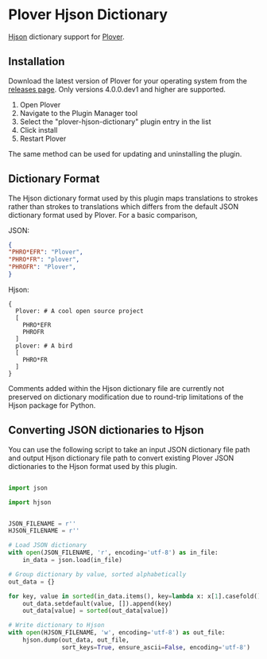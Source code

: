 # Plover Hjson Dictionary

[Hjson](https://hjson.org/) dictionary support for [Plover](https://github.com/openstenoproject/plover).

## Installation

Download the latest version of Plover for your operating system from the [releases page](https://github.com/openstenoproject/plover/releases). Only versions 4.0.0.dev1 and higher are supported.

1. Open Plover
2. Navigate to the Plugin Manager tool
3. Select the "plover-hjson-dictionary" plugin entry in the list
4. Click install
5. Restart Plover

The same method can be used for updating and uninstalling the plugin.

## Dictionary Format

The Hjson dictionary format used by this plugin maps translations to strokes rather than strokes to translations which differs from the default JSON dictionary format used by Plover. For a basic comparison,

JSON:

```json
{
"PHRO*EFR": "Plover",
"PHRO*FR": "plover",
"PHROFR": "Plover",
}
```

Hjson:

```hjson
{
  Plover: # A cool open source project
  [
    PHRO*EFR
    PHROFR
  ]
  plover: # A bird
  [
    PHRO*FR
  ]
}
```

Comments added within the Hjson dictionary file are currently not preserved on dictionary modification due to round-trip limitations of the Hjson package for Python.

## Converting JSON dictionaries to Hjson

You can use the following script to take an input JSON dictionary file path and output Hjson dictionary file path to convert existing Plover JSON dictionaries to the Hjson format used by this plugin.

```python

import json

import hjson


JSON_FILENAME = r''
HJSON_FILENAME = r''

# Load JSON dictionary
with open(JSON_FILENAME, 'r', encoding='utf-8') as in_file:
    in_data = json.load(in_file)

# Group dictionary by value, sorted alphabetically
out_data = {}

for key, value in sorted(in_data.items(), key=lambda x: x[1].casefold()):
    out_data.setdefault(value, []).append(key)
    out_data[value] = sorted(out_data[value])

# Write dictionary to Hjson
with open(HJSON_FILENAME, 'w', encoding='utf-8') as out_file:
    hjson.dump(out_data, out_file,
               sort_keys=True, ensure_ascii=False, encoding='utf-8')

```
